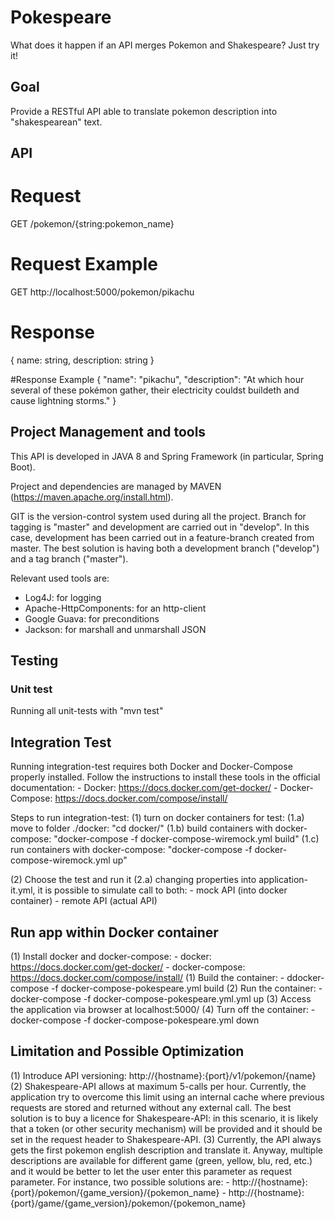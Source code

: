 # Pokespeare

What does it happen if an API merges Pokemon and Shakespeare?
Just try it!

## Goal
Provide a RESTful API able to translate pokemon description into "shakespearean" text.

## API
# Request
GET /pokemon/{string:pokemon_name}

# Request Example
GET http://localhost:5000/pokemon/pikachu

# Response
{
    name: string,
    description: string
}

#Response Example
{
    "name": "pikachu",
    "description": "At which hour several of these pokémon gather,  their electricity couldst buildeth and cause lightning storms."
}

## Project Management and tools
This API is developed in JAVA 8 and Spring Framework (in particular, Spring Boot).

Project and dependencies are managed by MAVEN (https://maven.apache.org/install.html).

GIT is the version-control system used during all the project.
Branch for tagging is "master" and development are carried out in "develop".
In this case, development has been carried out in a feature-branch created from master.
The best solution is having both a development branch ("develop") and a tag branch ("master").

Relevant used tools are:
- Log4J: for logging
- Apache-HttpComponents: for an http-client
- Google Guava: for preconditions
- Jackson: for marshall and unmarshall JSON

## Testing
### Unit test
Running all unit-tests with "mvn test"

## Integration Test
Running integration-test requires both Docker and Docker-Compose properly installed.
Follow the instructions to install these tools in the official documentation:
    - Docker: https://docs.docker.com/get-docker/
    - Docker-Compose: https://docs.docker.com/compose/install/

Steps to run integration-test:
(1) turn on docker containers for test:
    (1.a) move to folder ./docker: "cd docker/"
    (1.b) build containers with docker-compose: "docker-compose -f docker-compose-wiremock.yml build"
    (1.c) run containers with docker-compose: "docker-compose -f docker-compose-wiremock.yml up"

(2) Choose the test and run it
    (2.a) changing properties into application-it.yml, it is possible to simulate call to both:
        - mock API (into docker container)
        - remote API (actual API)

## Run app within Docker container
(1) Install docker and docker-compose:
    - docker: https://docs.docker.com/get-docker/
    - docker-compose: https://docs.docker.com/compose/install/
(1) Build the container:
    - ddocker-compose -f docker-compose-pokespeare.yml build
(2) Run the container:
    - docker-compose -f docker-compose-pokespeare.yml.yml up
(3) Access the application via browser at localhost:5000/
(4) Turn off the container:
    - docker-compose -f docker-compose-pokespeare.yml down

## Limitation and Possible Optimization
(1) Introduce API versioning: http://{hostname}:{port}/v1/pokemon/{name}
(2) Shakespeare-API allows at maximum 5-calls per hour. Currently, the application try to overcome this limit using an internal cache
where previous requests are stored and returned without any external call. The best solution is to buy a licence for Shakespeare-API:
in this scenario, it is likely that a token (or other security mechanism) will be provided and it should be set in the request header
to Shakespeare-API.
(3) Currently, the API always gets the first pokemon english description and translate it. Anyway, multiple descriptions are
available for different game (green, yellow, blu, red, etc.) and it would be better to let the user enter this parameter as request
parameter.
For instance, two possible solutions are:
    - http://{hostname}:{port}/pokemon/{game_version}/{pokemon_name}
    - http://{hostname}:{port}/game/{game_version}/pokemon/{pokemon_name}

